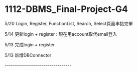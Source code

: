# 1112-DBMS_Final-Project-G4
<p>5/20 Login, Register, FunctionList, Search, Select頁面串接完畢</p>
<p>5/14 更新login + register : 現在用account取代email登入</p>
<p>5/13 完成login + register</p>
<p>5/13 新增DBConnector</p>
---------------------------------
